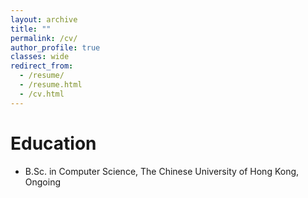 ```yaml
---
layout: archive
title: ""
permalink: /cv/
author_profile: true
classes: wide
redirect_from:
  - /resume/
  - /resume.html
  - /cv.html
---
```


Education
======
* B.Sc. in Computer Science, The Chinese University of Hong Kong, Ongoing
